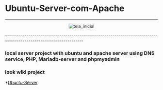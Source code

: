 # Ubuntu-Server-com-Apache
----------------------------------------------------------------------------------------------------------------------
<div align="center">
  
![tela_inicial](https://user-images.githubusercontent.com/61894277/227086480-4f2149e4-5694-44f5-8d94-747e631d79e6.png)
  
</div>
----------------------------------------------------------------------------------------------------------------------


### local server project with ubuntu and apache server using DNS service, PHP, Mariadb-server and phpmyadmin

### look wiki project
*[Ubuntu-Server](https://github.com/BenjamimBorges/Ubuntu-Server-com-Apache/wiki)

